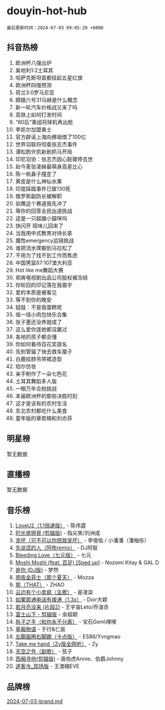 # douyin-hot-hub

`最后更新时间：2024-07-03 09:05:20 +0800`

## 抖音热榜

1. 欧洲杯八强出炉
1. 奥地利1:2土耳其
1. 哈萨克斯坦首都挂起五星红旗
1. 欧洲杯四强预测
1. 荷兰3:0罗马尼亚
1. 嫦娥六号31马赫是什么概念
1. 新一轮汽车价格战又来了吗
1. 高铁上如何打发时间
1. “80后”乘组将择机再出舱
1. 李凯尔加盟勇士
1. 官方辟谣上海向佛祖借了100亿
1. 世界羽联将彻查张志杰事件
1. 谭松韵许凯新剧抓马开局
1. 印尼羽协：张志杰因心脏骤停去世
1. 赵今麦张凌赫最萌身高差比心
1. 陈一帆鼻子撞歪了
1. 黄皮是什么神仙水果
1. 印度踩踏事件已致130死
1. 俄罗斯副防长被解职
1. 驯鹰这个赛道我先冲了
1. 等你的回答全民出道挑战
1. 这是一只超雄小猫咪吗
1. 快闪开 班味儿回来了
1. 当我用中式教育对待长辈
1. 魔性emergency运镜挑战
1. 谁把流水席搬到马拉松了
1. 不用为了找不到工作而焦虑
1. 中国男篮87:107澳大利亚
1. Hot like me舞蹈大赛
1. 郑爽电视剧出品公司股权被冻结
1. 你轮回的印记落在我眉宇
1. 爱的本质是被看见
1. 等不到你的晚安
1. 娃娃：不是我蛋糕呢
1. 瑶一瑶小肉包快乐合集
1. 张子墨还没养就成了
1. 这么爱你连她都没赢过
1. 各地的孩子都会懂
1. 你如何看待百花奖提名
1. 先别管猫了快去救车厘子
1. 白鹿挂脖吊带裙造型
1. 珀尔仿妆
1. 亲手制作了一朵七色花
1. 土耳其舞蹈多人版
1. 一眼万年合拍挑战
1. 本届欧洲杯的那些决胜时刻
1. 这才是该有的农村生活
1. 东北农村都吃什么美食
1. 童年版的章若楠和刘亦菲

## 明星榜

暂无数据

## 直播榜

暂无数据

## 音乐榜

1. [LoveU2（1.1倍速版）](https://sf3-cdn-tos.douyinstatic.com/obj/tos-cn-ve-2774/oQMeDffLaEmgMwgCOEMAFCI6INzoFPgWdD0rsa) - 陈伟霆
1. [时光晃呀晃 (剪辑版)](https://sf5-hl-cdn-tos.douyinstatic.com/obj/tos-cn-ve-2774/o8ACeQem3gwI1x3GIYGAfKG0LJebKFRJDwRwyW) - 指尖笑/刘洲成
1. [宠坏（可不可以你把我宠坏）](https://sf5-hl-cdn-tos.douyinstatic.com/obj/tos-cn-ve-2774/ocWI8ft2gd0rAfXKzvKGeMQM6fVLTLfA8UJzwl) - 李俊佑 / 小潘潘（潘柚彤）
1. [先说谎的人（阿布remix）](https://sf5-hl-cdn-tos.douyinstatic.com/obj/tos-cn-ve-2774/owQtOFmAzBgxBKDOYfeCTQTgE9cDORrOQqmCZy) - DJ阿智
1. [Bleeding Love（七元版）](https://sf5-hl-cdn-tos.douyinstatic.com/obj/tos-cn-ve-2774/oEgC9eZFHQ1MfSRnrfkzFp8AayDWqAQMABBgUs) - 七元
1. [Moshi Moshi (feat. 百足) [Sped up]](https://sf5-hl-cdn-tos.douyinstatic.com/obj/tos-cn-ve-2774/ocCPFQcXJLeroaIdQLIGAoeeYM3OAUYGDguHXz) - Nozomi Kitay & GAL D
1. [是你 (DJ版)](https://sf5-hl-cdn-tos.douyinstatic.com/obj/tos-cn-ve-2774/1ec766e572b34c42853ce6315d426850) - 梦然
1. [雨夜金菲士（那个夏天）](https://sf3-cdn-tos.douyinstatic.com/obj/tos-cn-ve-2774/osPmPLDWQBBE2Z6bftCgYwkFaF4pEYEneXaZQs) - Mozza
1. [那（THAT）](https://sf6-cdn-tos.douyinstatic.com/obj/tos-cn-ve-2774/oIIWGeBZCnlGx9tl0gFlCfwlQbj7QWAD8HYAGg) - ZHAO
1. [云边有个小卖部（主歌）](https://sf6-cdn-tos.douyinstatic.com/obj/tos-cn-ve-2774/okvgzOZylLA4WYUHkAhpy5DrCiqAmBjiMIkJp) - 是凌柒
1. [如果那通电话有接通（1.3x）](https://sf5-hl-cdn-tos.douyinstatic.com/obj/tos-cn-ve-2774/ocJeJKhUhAJG8EYZiEFfGFAPkD3beMQ5mwDv1e) - Dior大颖
1. [若月亮没来 (片段2)](https://sf5-hl-cdn-tos.douyinstatic.com/obj/tos-cn-ve-2774/ocQavLLjkCOeDxGyYeIMGgNAIwJ0QXE1Ve3Fzv) - 王宇宙Leto/乔浚丞
1. [富士山下 - 剪辑版](https://sf5-hl-cdn-tos.douyinstatic.com/obj/tos-cn-ve-2774/o4QGmeUZhQXvtC5BDkogeQni8WbdCBUJEYI12v) - 余超颖
1. [执子之手（和你永不分离）](https://sf5-hl-cdn-tos.douyinstatic.com/obj/tos-cn-ve-2774/oU4mUWISThYfqtA61VOl8PAQGeK2LGGQfFCZfY) - 宝石Gem\哩哩
1. [草莓物语](https://sf5-hl-cdn-tos.douyinstatic.com/obj/tos-cn-ve-2774/okynhJ7jEAIIZBfsLgYMEI8QC3WbQNN66RKzhT) - 于行&仁辰
1. [左脚画圈右脚踢（卡点版）](https://sf3-cdn-tos.douyinstatic.com/obj/tos-cn-ve-2774/oAoAIr8BJv8B7W4CEBMsaSfDWrAiF4izwIDMJg) - ES86/Yvngmao
1. [Take me hand（Zy版全网听）](https://sf5-hl-cdn-tos.douyinstatic.com/obj/tos-cn-ve-2774/owyUoUuVpA1I7BiszAYMSqbGseWQw8P7Ea2BiR) - Zy
1. [天空之外（副歌）](https://sf5-hl-cdn-tos.douyinstatic.com/obj/tos-cn-ve-2774/oAYn0BTp8jS8iSyZSHMUWAikyvAWI1c7aiJTr) - 弦子
1. [西厢寻他(剪辑版)](https://sf5-hl-cdn-tos.douyinstatic.com/obj/tos-cn-ve-2774/oUsAVfAQKlRNxEv5qxvIB8o5qmIWUcXbzJKJhw) - 唐伯虎Annie、伯爵Johnny
1. [逐客令_现场版](https://sf3-cdn-tos.douyinstatic.com/obj/tos-cn-ve-2774/okjvqFftEMAIgLPvI8f4MT5CZVyxmDQdBOwjBv) - 王澳楠EVE

## 品牌榜

[2024-07-03-brand.md](2024-07-03-brand.md)
